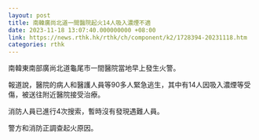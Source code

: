 ```yaml
---
layout: post
title: 南韓廣尚北道一間醫院起火14人吸入濃煙不適
date: 2023-11-18 13:07:40.000000000 +08:00
link: https://news.rthk.hk/rthk/ch/component/k2/1728394-20231118.htm
categories: rthk
---
```


南韓東南部廣尚北道龜尾市一間醫院當地早上發生火警。

報道說，醫院的病人和醫護人員等90多人緊急逃生，其中有14人因吸入濃煙等受傷，被送往附近醫院接受治療。

消防人員已進行4次搜索，暫時沒有發現遇難人員。

警方和消防正調查起火原因。
